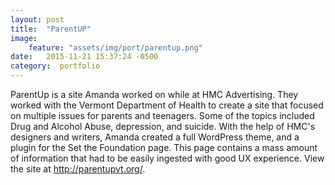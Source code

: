 ```yaml
---
layout: post
title:  "ParentUP"
image:
    feature: "assets/img/port/parentup.png"
date:   2015-11-21 15:37:24 -0500
category:  portfolio
---
```

ParentUp is a site Amanda worked on while at HMC Advertising. They worked with the Vermont Department of Health to create a site that focused on multiple issues for parents and teenagers. Some of the topics included Drug and Alcohol Abuse, depression, and suicide. With the help of HMC's designers and writers, Amanda created a full WordPress theme, and a plugin for the Set the Foundation page. This page contains a mass amount of information that had to be easily ingested with good UX experience. View the site at <a href="http://parentupvt.org/" target="_blank">http://parentupvt.org/</a>.
